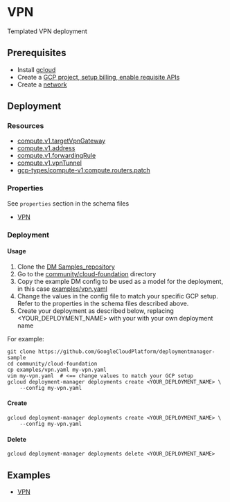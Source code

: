 # VPN

Templated VPN deployment

## Prerequisites

- Install [gcloud](https://cloud.google.com/sdk)
- Create a [GCP project, setup billing, enable requisite APIs](../project/README.md)
- Create a [network](../network/README.md)

## Deployment

### Resources

- [compute.v1.targetVpnGateway](https://cloud.google.com/compute/docs/reference/latest/targetVpnGateways)
- [compute.v1.address](https://cloud.google.com/compute/docs/reference/rest/v1/addresses)
- [compute.v1.forwardingRule](https://cloud.google.com/compute/docs/reference/latest/forwardingRule)
- [compute.v1.vpnTunnel](https://cloud.google.com/compute/docs/reference/latest/vpnTunnel)
- [gcp-types/compute-v1:compute.routers.patch](https://www.googleapis.com/discovery/v1/apis/compute/v1/rest)


### Properties

See `properties` section in the schema files

-  [VPN](../vpn/vpn.py.schema)


### Deployment

#### Usage

1. Clone the [DM Samples_repository](https://github.com/GoogleCloudPlatform/deploymentmanager-sample)
2. Go to the [community/cloud-foundation](community/cloud-foundation) directory
3. Copy the example DM config to be used as a model for the deployment, in this case [examples/vpn.yaml](examples/vpn.yaml)
4. Change the values in the config file to match your specific GCP setup.
   Refer to the properties in the schema files described above.
5. Create your deployment as described below, replacing <YOUR_DEPLOYMENT_NAME>
   with your with your own deployment name


For example:

```
git clone https://github.com/GoogleCloudPlatform/deploymentmanager-sample
cd community/cloud-foundation
cp examples/vpn.yaml my-vpn.yaml
vim my-vpn.yaml  # <== change values to match your GCP setup
gcloud deployment-manager deployments create <YOUR_DEPLOYMENT_NAME> \
    --config my-vpn.yaml
```

#### Create

```
gcloud deployment-manager deployments create <YOUR_DEPLOYMENT_NAME> \
    --config my-vpn.yaml
```


#### Delete

```
gcloud deployment-manager deployments delete <YOUR_DEPLOYMENT_NAME>
```


## Examples

- [VPN](examples/vpn.yaml)
